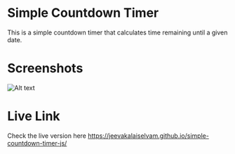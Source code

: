 # Simple Countdown Timer

This is a simple countdown timer that calculates time remaining until a given date. 

# Screenshots
![Alt text](/output/output1.png?raw=true "Simple Countdown Timer")

# Live Link
Check the live version here <https://jeevakalaiselvam.github.io/simple-countdown-timer-js/>
